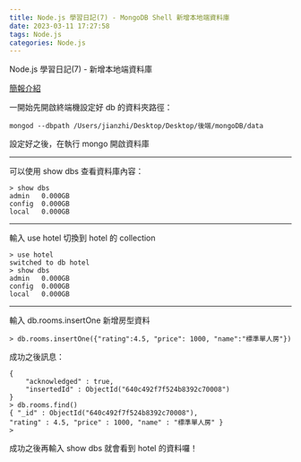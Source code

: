 ```yaml
---
title: Node.js 學習日記(7) - MongoDB Shell 新增本地端資料庫
date: 2023-03-11 17:27:58
tags: Node.js
categories: Node.js
---
```

Node.js 學習日記(7) - 新增本地端資料庫
<!--more-->

[簡報介紹](https://whimsical.com/mongodb-FCuHtC9DW1SHqRWBKsJKp1)

一開始先開啟終端機設定好 db 的資料夾路徑：
```
mongod --dbpath /Users/jianzhi/Desktop/Desktop/後端/mongoDB/data
```

設定好之後，在執行 mongo 開啟資料庫

**************

可以使用 show dbs 查看資料庫內容：
```
> show dbs
admin   0.000GB
config  0.000GB
local   0.000GB
```

**************

輸入 use hotel 切換到 hotel 的 collection
```
> use hotel
switched to db hotel
> show dbs
admin   0.000GB
config  0.000GB
local   0.000GB
```

**************

輸入 db.rooms.insertOne 新增房型資料
```
> db.rooms.insertOne({"rating":4.5, "price": 1000, "name":"標準單人房"})
```
成功之後訊息：
```
{
	"acknowledged" : true,
	"insertedId" : ObjectId("640c492f7f524b8392c70008")
}
> db.rooms.find()
{ "_id" : ObjectId("640c492f7f524b8392c70008"), 
"rating" : 4.5, "price" : 1000, "name" : "標準單人房" }
> 
```

成功之後再輸入 show dbs 就會看到 hotel 的資料囉！

